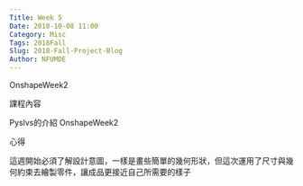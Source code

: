 ```yaml
---
Title: Week 5
Date: 2018-10-08 11:00
Category: Misc
Tags: 2018Fall
Slug: 2018-Fall-Project-Blog
Author: NFUMDE
---
```


OnshapeWeek2

<!-- PELICAN_END_SUMMARY -->

課程內容

Pyslvs的介紹
OnshapeWeek2


心得

這週開始必須了解設計意圖，一樣是畫些簡單的幾何形狀，但這次運用了尺寸與幾何約束去繪製零件，讓成品更接近自己所需要的樣子